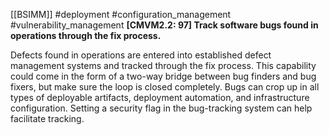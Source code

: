 [[BSIMM]] #deployment #configuration_management #vulnerability_management
**[CMVM2.2: 97] Track software bugs found in operations through the fix process.**


Defects found in operations are entered into established defect management systems and tracked through the fix process. This capability could come in the form of a two-way bridge between bug finders and bug fixers, but make sure the loop is closed completely. Bugs can crop up in all types of deployable artifacts, deployment automation, and infrastructure configuration. Setting a security flag in the bug-tracking system can help facilitate tracking.


